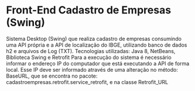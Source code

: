 # Front-End Cadastro de Empresas (Swing)

Sistema Desktop (Swing) que realiza cadastro de empresas consumindo uma API própria e a API de localização do IBGE, utilizando banco de dados h2 e arquivos de Log (TXT).
Tecnologias utilizadas: Java 8, NetBeans, Biblioteca Swing e Retrofit
Para a execução do sistema é necessário informar o endereço IP do computador que está executando a API de forma local. Esse IP deve ser informado através de uma alteração no método: BaseURL, que se encontra no pacote: cadastroempresas.retrofit.service_retrofit, e na classe Retrofit_URL
